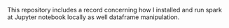 This repository includes a record concerning how I installed and run spark at Jupyter notebook locally as well dataframe manipulation.
